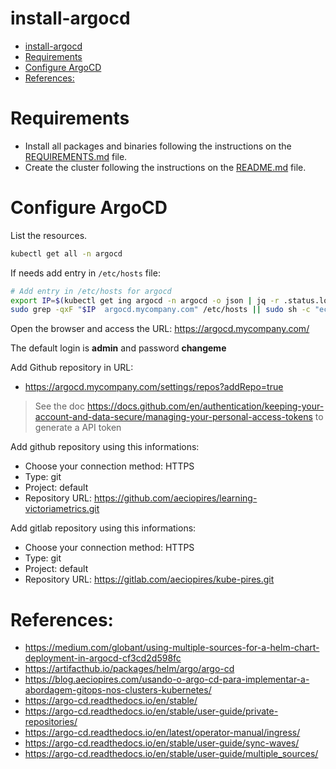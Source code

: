# install-argocd

<!-- TOC -->

- [install-argocd](#install-argocd)
- [Requirements](#requirements)
- [Configure ArgoCD](#configure-argocd)
- [References:](#references)

<!-- TOC -->

# Requirements

- Install all packages and binaries following the instructions on the [REQUIREMENTS.md](../../REQUIREMENTS.md) file.
- Create the cluster following the instructions on the [README.md](../../README.md#create-the-cluster-and-deploy-applications) file.

# Configure ArgoCD

List the resources.

```bash
kubectl get all -n argocd
```

If needs add entry in ``/etc/hosts`` file:

```bash
# Add entry in /etc/hosts for argocd
export IP=$(kubectl get ing argocd -n argocd -o json | jq -r .status.loadBalancer.ingress[].ip)
sudo grep -qxF "$IP  argocd.mycompany.com" /etc/hosts || sudo sh -c "echo '$IP  argocd.mycompany.com' >> /etc/hosts"
```

Open the browser and access the URL: https://argocd.mycompany.com/

The default login is **admin** and password **changeme**

Add Github repository in URL: 

- https://argocd.mycompany.com/settings/repos?addRepo=true

> See the doc https://docs.github.com/en/authentication/keeping-your-account-and-data-secure/managing-your-personal-access-tokens to generate a API token

Add github repository using this informations:

- Choose your connection method: HTTPS
- Type: git
- Project: default
- Repository URL: https://github.com/aeciopires/learning-victoriametrics.git

Add gitlab repository using this informations:

- Choose your connection method: HTTPS
- Type: git
- Project: default
- Repository URL: https://gitlab.com/aeciopires/kube-pires.git

# References:

- https://medium.com/globant/using-multiple-sources-for-a-helm-chart-deployment-in-argocd-cf3cd2d598fc
- https://artifacthub.io/packages/helm/argo/argo-cd
- https://blog.aeciopires.com/usando-o-argo-cd-para-implementar-a-abordagem-gitops-nos-clusters-kubernetes/
- https://argo-cd.readthedocs.io/en/stable/
- https://argo-cd.readthedocs.io/en/stable/user-guide/private-repositories/
- https://argo-cd.readthedocs.io/en/latest/operator-manual/ingress/
- https://argo-cd.readthedocs.io/en/stable/user-guide/sync-waves/
- https://argo-cd.readthedocs.io/en/stable/user-guide/multiple_sources/
